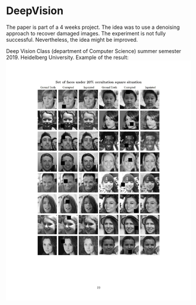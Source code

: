 # DeepVision
The paper is part of a 4 weeks project. The idea was to use a denoising approach to recover damaged images. The experiment is not fully successful. Nevertheless, the idea might be improved. 

Deep Vision Class (department of Computer Science) summer semester 2019. Heidelberg University.
Example of the result:
![picture](https://github.com/fedmag/DeepVision/blob/master/Images/example-1.png)
